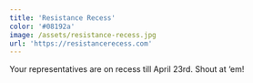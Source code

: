 ```yaml
---
title: 'Resistance Recess'
color: '#08192a'
image: /assets/resistance-recess.jpg
url: 'https://resistancerecess.com'
---
```

Your representatives are on recess till April 23rd. Shout at ‘em!
